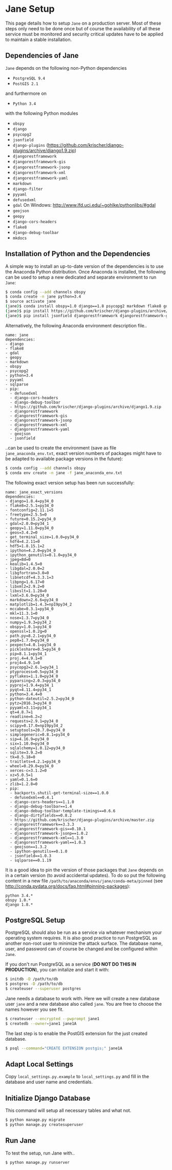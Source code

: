 # Jane Setup

This page details how to setup `Jane` on a production server. Most of these
steps only need to be done once but of course the availability of all these
service must be monitored and security critical updates have to be applied to
maintain a stable installation.

## Dependencies of Jane

`Jane` depends on the following non-Python dependencies

* `PostgreSQL 9.4`
* `PostGIS 2.1`

and furthermore on

* `Python 3.4`

with the following Python modules

* `obspy`
* `django`
* `psycopg2`
* `jsonfield`
* `django-plugins` (https://github.com/krischer/django-plugins/archive/django1.9.zip)
* `djangorestframework`
* `djangorestframework-gis`
* `djangorestframework-jsonp`
* `djangorestframework-xml`
* `djangorestframework-yaml`
* `markdown`
* `django-filter`
* `pyyaml`
* `defusedxml`
* `gdal`  On Windows: http://www.lfd.uci.edu/~gohlke/pythonlibs/#gdal
* `geojson`
* `geopy`
* `django-cors-headers`
* `flake8`
* `django-debug-toolbar`
* `mkdocs`


## Installation of Python and the Dependencies

A simple way to install an up-to-date version of the dependencies is to use the
Anaconda Python distribution. Once Anaconda is installed, the following can be
used to setup a new dedicated and separate environment to run `Jane`:

```bash
$ conda config --add channels obspy
$ conda create -n jane python=3.4
$ source activate jane
(jane)$ conda install obspy=1.0 django==1.8 psycopg2 markdown flake8 gdal pyyaml geopy
(jane)$ pip install https://github.com/krischer/django-plugins/archive/master.zip
(jane)$ pip install jsonfield djangorestframework djangorestframework-gis defusedxml geojson django-cors-headers django-debug-toolbar django-debug-toolbar-template-timings djangorestframework-jsonp djangorestframework-xml djangorestframework-yaml
```

Alternatively, the following Anaconda environment description file..

```
name: jane
dependencies:
- django
- flake8
- gdal
- geopy
- markdown
- obspy
- psycopg2
- python=3.4
- pyyaml
- sqlparse
- pip:
  - defusedxml
  - django-cors-headers
  - django-debug-toolbar
  - https://github.com/krischer/django-plugins/archive/django1.9.zip
  - djangorestframework
  - djangorestframework-gis
  - djangorestframework-jsonp
  - djangorestframework-xml
  - djangorestframework-yaml
  - geojson
  - jsonfield
```

..can be used to create the environment (save as file `jane_anaconda_env.txt`,
exact version numbers of packages might have to be adapted to available package
versions in the future):

```bash
$ conda config --add channels obspy
$ conda env create -n jane -f jane_anaconda_env.txt
```

The following exact version setup has been run successfully:

```
name: jane_exact_versions
dependencies:
- django=1.8.4=py34_0
- flake8=2.5.1=py34_0
- fontconfig=2.11.1=5
- freetype=2.5.5=0
- future=0.15.2=py34_0
- gdal=2.0.0=py34_1
- geopy=1.11.0=py34_0
- geos=3.4.2=0
- get_terminal_size=1.0.0=py34_0
- hdf4=4.2.11=0
- hdf5=1.8.15.1=2
- ipython=4.2.0=py34_0
- ipython_genutils=0.1.0=py34_0
- jpeg=8d=0
- kealib=1.4.5=0
- libgdal=2.0.0=2
- libgfortran=3.0=0
- libnetcdf=4.3.3.1=3
- libpng=1.6.17=0
- libxml2=2.9.2=0
- libxslt=1.1.28=0
- lxml=3.6.0=py34_0
- markdown=2.6.6=py34_0
- matplotlib=1.4.3=np19py34_2
- mccabe=0.3.1=py34_0
- mkl=11.3.1=0
- nose=1.3.7=py34_0
- numpy=1.9.3=py34_2
- obspy=1.0.1=py34_0
- openssl=1.0.2g=0
- path.py=8.2.1=py34_0
- pep8=1.7.0=py34_0
- pexpect=4.0.1=py34_0
- pickleshare=0.5=py34_0
- pip=8.1.1=py34_1
- proj.4=4.9.1=0
- proj4=4.9.1=0
- psycopg2=2.6.1=py34_1
- ptyprocess=0.5=py34_0
- pyflakes=1.1.0=py34_0
- pyparsing=2.0.3=py34_0
- pyproj=1.9.4=py34_1
- pyqt=4.11.4=py34_1
- python=3.4.4=0
- python-dateutil=2.5.2=py34_0
- pytz=2016.3=py34_0
- pyyaml=3.11=py34_1
- qt=4.8.7=1
- readline=6.2=2
- requests=2.9.1=py34_0
- scipy=0.17.0=np19py34_2
- setuptools=20.7.0=py34_0
- simplegeneric=0.8.1=py34_0
- sip=4.16.9=py34_0
- six=1.10.0=py34_0
- sqlalchemy=1.0.12=py34_0
- sqlite=3.9.2=0
- tk=8.5.18=0
- traitlets=4.2.1=py34_0
- wheel=0.29.0=py34_0
- xerces-c=3.1.2=0
- xz=5.0.5=1
- yaml=0.1.6=0
- zlib=1.2.8=0
- pip:
  - backports.shutil-get-terminal-size==1.0.0
  - defusedxml==0.4.1
  - django-cors-headers==1.1.0
  - django-debug-toolbar==1.4
  - django-debug-toolbar-template-timings==0.6.6
  - django-dirtyfields==0.8.2
  - https://github.com/krischer/django-plugins/archive/master.zip
  - djangorestframework==3.3.3
  - djangorestframework-gis==0.10.1
  - djangorestframework-jsonp==1.0.2
  - djangorestframework-xml==1.3.0
  - djangorestframework-yaml==1.0.3
  - geojson==1.3.2
  - ipython-genutils==0.1.0
  - jsonfield==1.0.3
  - sqlparse==0.1.19
```

It is a good idea to pin the version of those packages that `Jane` depends on in
a certain version (to avoid accidental updates). To do so put the following
content in a new file `/path/to/anaconda/envs/jane/conda-meta/pinned` (see
http://conda.pydata.org/docs/faq.html#pinning-packages):

```
python 3.4.*
obspy 1.0.*
django 1.8.*
```

## PostgreSQL Setup

PostgreSQL should also be run as a service via whatever mechanism your
operating system requires. It is also good practice to run PostgreSQL as
another non-root user to minimize the attack surface. The database name, user,
and password can of course be changed and be configured within `Jane`.

If you don't run PostgreSQL as a service (**DO NOT DO THIS IN PRODUCTION**),
you can initalize and start it with:

```bash
$ initdb -D /path/to/db
$ postgres -D /path/to/db
$ createuser --superuser postgres
```

Jane needs a database to work with. Here we will create a new database user
`jane` and a new database also called `jane`. You are free to choose the names
however you see fit.

```bash
$ createuser --encrypted --pwprompt jane1
$ createdb --owner=jane1 jane1A
```

The last step is to enable the PostGIS extension for the just created database.

```bash
$ psql --command="CREATE EXTENSION postgis;" jane1A
```

## Adapt Local Settings

Copy `local_settings.py.example` to `local_settings.py` and fill in the
database and user name and credentials.


## Initialize Django Database

This command will setup all necessary tables and what not.

```bash
$ python manage.py migrate
$ python manage.py createsuperuser
```

## Run Jane

To test the setup, run Jane with..

```bash
$ python manage.py runserver
```
